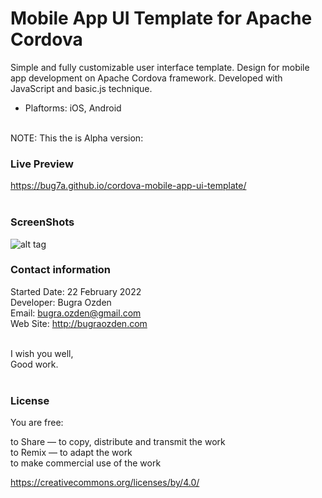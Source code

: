 # Mobile App UI Template for Apache Cordova
Simple and fully customizable user interface template. Design for mobile app development on Apache Cordova framework. Developed with JavaScript and basic.js technique.

- Plaftorms: iOS, Android<br><br>

NOTE: This the is Alpha version:

### Live Preview

https://bug7a.github.io/cordova-mobile-app-ui-template/
<br /><br />
### ScreenShots

![alt tag](https://bug7a.github.io/cordova-mobile-app-ui-template/preview.png)

### Contact information

Started Date: 22 February 2022<br>
Developer: Bugra Ozden<br>
Email: bugra.ozden@gmail.com<br>
Web Site: http://bugraozden.com<br><br>

I wish you well,<br />
Good work.<br /><br />

### License

You are free:<br />

to Share — to copy, distribute and transmit the work<br />
to Remix — to adapt the work<br />
to make commercial use of the work<br />

<https://creativecommons.org/licenses/by/4.0/><br /><br />
